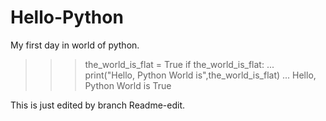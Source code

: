 # Hello-Python
My first day in world of python.
>>> the_world_is_flat = True
>>> if the_world_is_flat:
...     print("Hello, Python World is",the_world_is_flat)
...
Hello, Python World is True


This is just edited by branch Readme-edit. 
